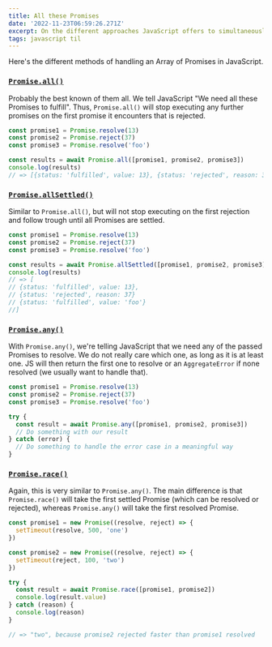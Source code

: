 ```yaml
---
title: All these Promises
date: '2022-11-23T06:59:26.271Z'
excerpt: On the different approaches JavaScript offers to simultaneously handle multiple promises.
tags: javascript til
---
```


Here's the different methods of handling an Array of Promises in JavaScript.

### [`Promise.all()`](https://developer.mozilla.org/en-US/docs/Web/JavaScript/Reference/Global_Objects/Promise/all)

Probably the best known of them all. We tell JavaScript "We need all these Promises to fulfill". Thus, `Promise.all()` will stop executing any further promises on the first promise it encounters that is rejected.

```javascript
const promise1 = Promise.resolve(13)
const promise2 = Promise.reject(37)
const promise3 = Promise.resolve('foo')

const results = await Promise.all([promise1, promise2, promise3])
console.log(results)
// => [{status: 'fulfilled', value: 13}, {status: 'rejected', reason: 37}]
```

### [`Promise.allSettled()`](https://developer.mozilla.org/en-US/docs/Web/JavaScript/Reference/Global_Objects/Promise/allSettled)

Similar to `Promise.all()`, but will not stop executing on the first rejection and follow trough until all Promises are settled.

```javascript
const promise1 = Promise.resolve(13)
const promise2 = Promise.reject(37)
const promise3 = Promise.resolve('foo')

const results = await Promise.allSettled([promise1, promise2, promise3])
console.log(results)
// => [
// {status: 'fulfilled', value: 13},
// {status: 'rejected', reason: 37}
// {status: 'fulfilled', value: 'foo'}
//]
```

### [`Promise.any()`](https://developer.mozilla.org/en-US/docs/Web/JavaScript/Reference/Global_Objects/Promise/any)

With `Promise.any()`, we're telling JavaScript that we need any of the passed Promises to resolve. We do not really care which one, as long as it is at least one. JS will then return the first one to resolve or an `AggregateError` if none resolved (we usually want to handle that).

```javascript
const promise1 = Promise.resolve(13)
const promise2 = Promise.reject(37)
const promise3 = Promise.resolve('foo')

try {
  const result = await Promise.any([promise1, promise2, promise3])
  // Do something with our result
} catch (error) {
  // Do something to handle the error case in a meaningful way
}
```

### [`Promise.race()`](https://developer.mozilla.org/en-US/docs/Web/JavaScript/Reference/Global_Objects/Promise/race)

Again, this is very similar to `Promise.any()`. The main difference is that `Promise.race()` will take the first settled Promise (which can be resolved or rejected), whereas `Promise.any()` will take the first resolved Promise.

```javascript
const promise1 = new Promise((resolve, reject) => {
  setTimeout(resolve, 500, 'one')
})

const promise2 = new Promise((resolve, reject) => {
  setTimeout(reject, 100, 'two')
})

try {
  const result = await Promise.race([promise1, promise2])
  console.log(result.value)
} catch (reason) {
  console.log(reason)
}

// => "two", because promise2 rejected faster than promise1 resolved
```
